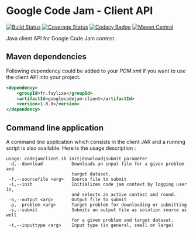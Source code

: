 # Google Code Jam - Client API

[![Build Status](https://travis-ci.org/Faylixe/googlecodejam-client.svg)](https://travis-ci.org/Faylixe/googlecodejam-client) [![Coverage Status](https://coveralls.io/repos/Faylixe/googlecodejam-client/badge.svg?branch=master&service=github)](https://coveralls.io/github/Faylixe/googlecodejam-client?branch=master) [![Codacy Badge](https://api.codacy.com/project/badge/grade/a69abad9e6d14c81b62b9deeb99b8e7d)](https://www.codacy.com/app/Faylixe/googlecodejam-client) [![Maven Central](https://maven-badges.herokuapp.com/maven-central/fr.faylixe/googlecodejam-client/badge.svg)](https://maven-badges.herokuapp.com/maven-central/fr.faylixe/googlecodejam-client)

Java client API for Google Code Jam contest.

## Maven dependencies

Following dependency could be added to your *POM.xml* if you want to use the client API into your project.

```xml
<dependency>
    <groupId>fr.faylixe</groupId>
    <artifactId>googlecodejam-client</artifactId>
    <version>1.0.0</version>
</dependency>
```

## Command line application

A command line application which consists in the client JAR and a running script is also available. Here is the usage description :

```
usage: codejamclient.sh init|download|submit parameter
 -d,--download           Downloads an input file for a given problem and
                         target dataset.
 -f,--sourcefile <arg>   Source file to submit
 -i,--init               Initializes code jam context by logging user in,
                         and selects an active contest and round.
 -o,--output <arg>       Output file to submit
 -p,--problem <arg>      Target problem for downloading or submitting
 -s,--submit             Submits an output file as solution source as well
                         for a given problem and target dataset.
 -t,--inputtype <arg>    Input type (in general, small or large)
```
